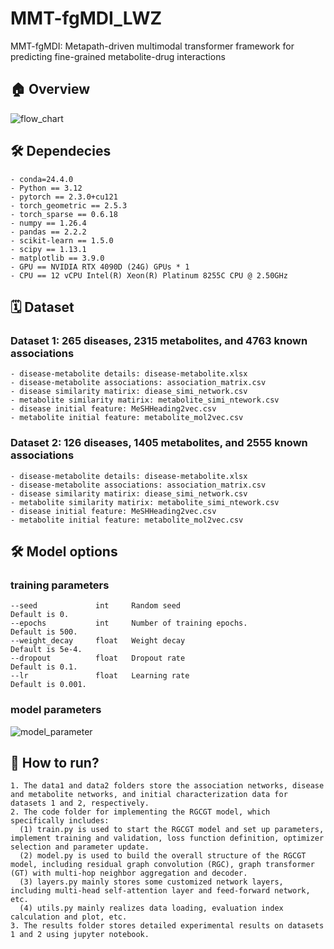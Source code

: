 # MMT-fgMDI_LWZ
MMT-fgMDI: Metapath-driven multimodal transformer framework for predicting fine-grained metabolite-drug interactions

## 🏠 Overview
![flow_chart](https://github.com/user-attachments/assets/cc0df7cc-6b0c-4dff-8520-5c199ee3efc5)

## 🛠️ Dependecies
```
- conda=24.4.0
- Python == 3.12
- pytorch == 2.3.0+cu121
- torch_geometric == 2.5.3
- torch_sparse == 0.6.18
- numpy == 1.26.4
- pandas == 2.2.2
- scikit-learn == 1.5.0
- scipy == 1.13.1
- matplotlib == 3.9.0
- GPU == NVIDIA RTX 4090D (24G) GPUs * 1
- CPU == 12 vCPU Intel(R) Xeon(R) Platinum 8255C CPU @ 2.50GHz
```

## 🗓️ Dataset
###  Dataset 1: 265 diseases, 2315 metabolites, and 4763 known associations 
```
- disease-metabolite details: disease-metabolite.xlsx
- disease-metabolite associations: association_matrix.csv
- disease similarity matirix: diease_simi_network.csv
- metabolite similarity matirix: metabolite_simi_ntework.csv
- disease initial feature: MeSHHeading2vec.csv
- metabolite initial feature: metabolite_mol2vec.csv
```
###  Dataset 2: 126 diseases, 1405 metabolites, and 2555 known associations 
```
- disease-metabolite details: disease-metabolite.xlsx
- disease-metabolite associations: association_matrix.csv
- disease similarity matirix: diease_simi_network.csv
- metabolite similarity matirix: metabolite_simi_ntework.csv
- disease initial feature: MeSHHeading2vec.csv
- metabolite initial feature: metabolite_mol2vec.csv
```

## 🛠️ Model options
###  training parameters
```
--seed             int     Random seed                                Default is 0.
--epochs           int     Number of training epochs.                 Default is 500.
--weight_decay     float   Weight decay                               Default is 5e-4.
--dropout          float   Dropout rate                               Default is 0.1.
--lr               float   Learning rate                              Default is 0.001.
```

###  model parameters

![model_parameter](https://github.com/LUTGraphGroup/GRCGT_LWZ/assets/109469869/9add4d20-6dad-4b94-82e2-c91e0d75bc0e)


## 🎯 How to run?
```
1. The data1 and data2 folders store the association networks, disease and metabolite networks, and initial characterization data for datasets 1 and 2, respectively.
2. The code folder for implementing the RGCGT model, which specifically includes:
  (1) train.py is used to start the RGCGT model and set up parameters, implement training and validation, loss function definition, optimizer selection and parameter update.
  (2) model.py is used to build the overall structure of the RGCGT model, including residual graph convolution (RGC), graph transformer (GT) with multi-hop neighbor aggregation and decoder.
  (3) layers.py mainly stores some customized network layers, including multi-head self-attention layer and feed-forward network, etc.
  (4) utils.py mainly realizes data loading, evaluation index calculation and plot, etc.
3. The results folder stores detailed experimental results on datasets 1 and 2 using jupyter notebook.
```
